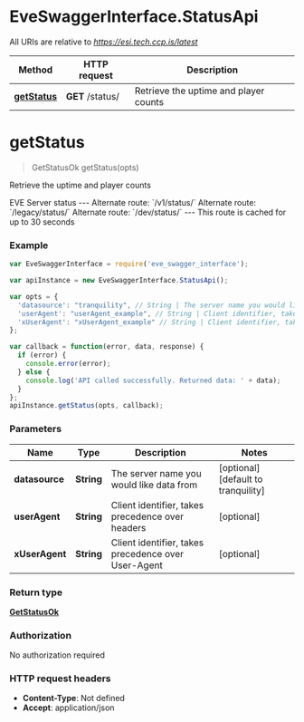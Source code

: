 # EveSwaggerInterface.StatusApi

All URIs are relative to *https://esi.tech.ccp.is/latest*

Method | HTTP request | Description
------------- | ------------- | -------------
[**getStatus**](StatusApi.md#getStatus) | **GET** /status/ | Retrieve the uptime and player counts


<a name="getStatus"></a>
# **getStatus**
> GetStatusOk getStatus(opts)

Retrieve the uptime and player counts

EVE Server status  ---  Alternate route: &#x60;/v1/status/&#x60;  Alternate route: &#x60;/legacy/status/&#x60;  Alternate route: &#x60;/dev/status/&#x60;   ---  This route is cached for up to 30 seconds

### Example
```javascript
var EveSwaggerInterface = require('eve_swagger_interface');

var apiInstance = new EveSwaggerInterface.StatusApi();

var opts = { 
  'datasource': "tranquility", // String | The server name you would like data from
  'userAgent': "userAgent_example", // String | Client identifier, takes precedence over headers
  'xUserAgent': "xUserAgent_example" // String | Client identifier, takes precedence over User-Agent
};

var callback = function(error, data, response) {
  if (error) {
    console.error(error);
  } else {
    console.log('API called successfully. Returned data: ' + data);
  }
};
apiInstance.getStatus(opts, callback);
```

### Parameters

Name | Type | Description  | Notes
------------- | ------------- | ------------- | -------------
 **datasource** | **String**| The server name you would like data from | [optional] [default to tranquility]
 **userAgent** | **String**| Client identifier, takes precedence over headers | [optional] 
 **xUserAgent** | **String**| Client identifier, takes precedence over User-Agent | [optional] 

### Return type

[**GetStatusOk**](GetStatusOk.md)

### Authorization

No authorization required

### HTTP request headers

 - **Content-Type**: Not defined
 - **Accept**: application/json

